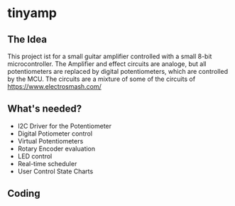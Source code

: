# tinyamp

## The Idea
This project ist for a small guitar amplifier controlled with a small 8-bit microcontroller. The Amplifier and effect circuits are analoge, but all potentiometers are replaced by digital potentiometers, which are controlled by the MCU.
The circuits are a mixture of some of the circuits of https://www.electrosmash.com/ 

## What's needed?
* I2C Driver for the Potentiometer
* Digital Potiometer control
* Virtual Potentiometers
* Rotary Encoder evaluation
* LED control
* Real-time scheduler
* User Control State Charts

## Coding

